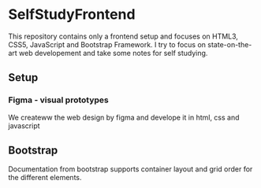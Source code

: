 # SelfStudyFrontend
This repository contains only a frontend setup and focuses on HTML3, CSS5, JavaScript and Bootstrap Framework. I try to focus on state-on-the-art web developement and take some notes for self studying.


## Setup

### Figma - visual prototypes

We createww the web design by figma and develope it in html, css and javascript


## Bootstrap

Documentation from bootstrap supports container layout and grid order for the different elements.